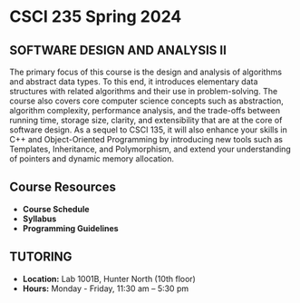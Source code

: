 # CSCI 235 Spring 2024

## SOFTWARE DESIGN AND ANALYSIS II

The primary focus of this course is the design and analysis of algorithms and abstract data types. To this end, it introduces elementary data structures with related algorithms and their use in problem-solving. The course also covers core computer science concepts such as abstraction, algorithm complexity, performance analysis, and the trade-offs between running time, storage size, clarity, and extensibility that are at the core of software design. As a sequel to CSCI 135, it will also enhance your skills in C++ and Object-Oriented Programming by introducing new tools such as Templates, Inheritance, and Polymorphism, and extend your understanding of pointers and dynamic memory allocation.

## Course Resources

- **Course Schedule**
- **Syllabus**
- **Programming Guidelines**

## TUTORING

- **Location:** Lab 1001B, Hunter North (10th floor)
- **Hours:** Monday - Friday, 11:30 am – 5:30 pm
